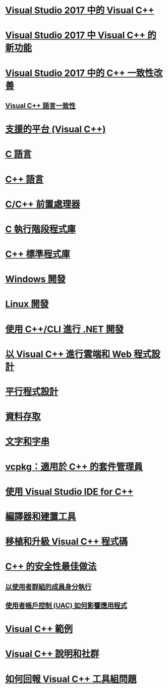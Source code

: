 # [Visual Studio 2017 中的 Visual C++](visual-cpp-in-visual-studio.md)

# [Visual Studio 2017 中 Visual C++ 的新功能](what-s-new-for-visual-cpp-in-visual-studio.md)

# [Visual Studio 2017 中的 C++ 一致性改善](cpp-conformance-improvements-2017.md)

## [Visual C++ 語言一致性](visual-cpp-language-conformance.md)

# [支援的平台 (Visual C++)](supported-platforms-visual-cpp.md)

# [C 語言](c-language/c-language-reference.md)

# [C++ 語言](cpp/cpp-language-reference.md)

# [C/C++ 前置處理器](preprocessor/c-cpp-preprocessor-reference.md)

# [C 執行階段程式庫](c-runtime-library/c-run-time-library-reference.md)

# [C++ 標準程式庫](standard-library/cpp-standard-library-reference.md)

# [Windows 開發](windows/overview-of-windows-programming-in-cpp.md)

# [Linux 開發](linux/download-install-and-setup-the-linux-development-workload.md)

# [使用 C++/CLI 進行 .NET 開發](dotnet/dotnet-programming-with-cpp-cli-visual-cpp.md)

# [以 Visual C++ 進行雲端和 Web 程式設計](cloud/cloud-and-web-programming-in-visual-cpp.md)

# [平行程式設計](parallel/parallel-programming-in-visual-cpp.md)

# [資料存取](data/data-access-in-cpp.md)

# [文字和字串](text/text-and-strings-in-visual-cpp.md)

# [vcpkg：適用於 C++ 的套件管理員](vcpkg.md)

# [使用 Visual Studio IDE for C++](ide/ide-and-tools-for-visual-cpp-development.md)

# [編譯器和建置工具](build/building-c-cpp-programs.md)

# [移植和升級 Visual C++ 程式碼](porting/visual-cpp-porting-and-upgrading-guide.md)

# [C++ 的安全性最佳做法](security/security-best-practices-for-cpp.md)

## [以使用者群組的成員身分執行](security/running-as-a-member-of-the-users-group.md)

## [使用者帳戶控制 (UAC) 如何影響應用程式](security/how-user-account-control-uac-affects-your-application.md)

# [Visual C++ 範例](visual-cpp-samples.md)

# [Visual C++ 說明和社群](visual-cpp-help-and-community.md)

# [如何回報 Visual C++ 工具組問題](how-to-report-a-problem-with-the-visual-cpp-toolset.md)
